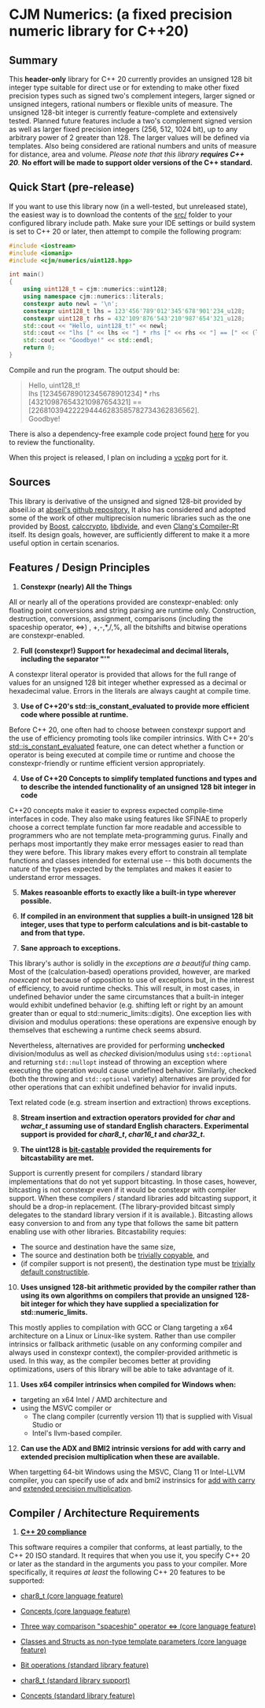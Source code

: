 # CJM Numerics: (a fixed precision numeric library for C++20)
## Summary
  This **header-only** library for C++ 20 currently provides an unsigned 128 bit integer type suitable for direct use or for extending to make other fixed precision types such as signed two's complement integers, larger signed or unsigned integers, rational numbers or flexible units of measure.  The unsigned 128-bit integer is currently feature-complete and extensively tested. Planned future features include a two's complement signed version as well as larger fixed precision integers (256, 512, 1024 bit), up to any arbitrary power of 2 greater than 128.  The larger values will be defined via templates.   Also being considered are rational numbers and units of measure for distance, area and volume.  *Please note that this library **requires C++ 20**.*  **No effort will be made to support older versions of the C++ standard.**
## Quick Start (pre-release)

If you want to use this library now (in a well-tested, but unreleased state), the easiest way is to download the contents of the [src/][1] folder to your configured library include path.  Make sure your IDE settings or build system is set to C++ 20 or later, then attempt to compile the following program:  
```cpp
#include <iostream>
#include <iomanip>
#include <cjm/numerics/uint128.hpp>

int main()
{
	using uint128_t = cjm::numerics::uint128;
	using namespace cjm::numerics::literals;
	constexpr auto newl = '\n';
	constexpr uint128_t lhs = 123'456'789'012'345'678'901'234_u128;
	constexpr uint128_t rhs = 432'109'876'543'210'987'654'321_u128;
	std::cout << "Hello, uint128_t!" << newl;
	std::cout << "lhs [" << lhs << "] * rhs [" << rhs << "] == [" << (lhs * rhs) << "]." << newl;
	std::cout << "Goodbye!" << std::endl;
	return 0;
}
```

Compile and run the program.  The output should be: 

> Hello, uint128_t!  
lhs [123456789012345678901234] * rhs [432109876543210987654321] == [226810394222294446283585782734362836562].  
Goodbye!
  
There is also a dependency-free example code project found [here](https://github.com/cpsusie/Int128/tree/main/example_code/src/uint128_example) for you to review the functionality.  

When this project is released, I plan on including a [vcpkg][2] port for it. 
## Sources
  This library is derivative of the unsigned and signed 128-bit provided by abseil.io at [abseil's github repository.](https://github.com/abseil/abseil-cpp/blob/master/absl/numeric/int128.h#L100)  It also has considered and adopted some of the work of other multiprecision numeric libraries such as the one provided by [Boost][3], [calccrypto][4], [libdivide][5], and even [Clang's Compiler-Rt][6] itself.  Its design goals, however, are sufficiently different to make it a more useful option in certain scenarios.
  
## Features / Design Principles
1.  **Constexpr (nearly) All the Things**

All or nearly all of the operations provided are constexpr-enabled: only floating point conversions and string parsing are runtime only.  Construction, destruction, conversions, assignment, comparisons (including the spaceship operator, <=>) , +,-,*,/,%, all the bitshifts and bitwise operations are constexpr-enabled.

2.  **Full (constexpr!) Support for hexadecimal and decimal literals, including the separator "'"**

A constexpr literal operator is provided that allows for the full range of values for an unsigned 128 bit integer whether expressed as a decimal or hexadecimal value.  Errors in the literals are always caught at compile time.  

3.  **Use of C++20's std::is_constant_evaluated to provide more efficient code where possible at runtime.**

Before C++ 20, one often had to choose between constexpr support and the use of efficiency promoting tools like compiler intrinsics. With C++ 20's [std::is_constant_evaluated](https://en.cppreference.com/w/cpp/types/is_constant_evaluated) feature, one can detect whether a function or operator is being executed at compile time or runtime and choose the constexpr-friendly or runtime efficient version appropriately.

4.  **Use of C++20 Concepts to simplify templated functions and types and to describe the intended functionality of an unsigned 128 bit integer in code**

C++20 concepts make it easier to express expected compile-time interfaces in code.  They also make using features like SFINAE to properly choose a correct template function far more readable and accessible to programmers who are not template meta-programming gurus.  Finally and perhaps most importantly they make error messages easier to read than they were before.  This library makes every effort to constrain all template functions and classes intended for external use -- this both documents the nature of the types expected by the templates and makes it easier to understand error messages.

5. **Makes reasoanble efforts to exactly like a built-in type wherever possible.**

6. **If compiled in an environment that supplies a built-in unsigned 128 bit integer, uses that type to perform calculations and is bit-castable to and from that type.**

7. **Sane approach to exceptions.**

This library's author is solidly in the *exceptions are a beautiful thing* camp.  Most of the (calculation-based) operations provided, however, are marked *noexcept* not because of opposition to use of exceptions but, in the interest of efficiency, to avoid runtime checks.  This will result, in most cases, in undefined behavior under the same circumstances that a built-in integer would exhibit undefined behavior (e.g. shifting left or right by an amount greater than or equal to std::numeric_limits<UnsignedInteger>::digits).  One exception lies with division and modulus operations: these operations are expensive enough by themselves that eschewing a runtime check seems absurd.  

Nevertheless, alternatives are provided for performing **unchecked** division/modulus as well as *checked* division/modulus using `std::optional` and returning `std::nullopt` instead of throwing an exception where executing the operation would cause undefined behavior.  Similarly, checked (both the throwing and `std::optional` variety) alternatives are provided for other operations that can exhibit undefined behavior for invalid inputs.

Text related code (e.g. stream insertion and extraction) throws exceptions.  

8. **Stream insertion and extraction operators provided for *char* and *wchar_t* assuming use of standard English characters.  Experimental support is provided for *char8_t*, *char16_t* and *char32_t*.**

9. **The uint128 is [bit-castable](https://en.cppreference.com/w/cpp/numeric/bit_cast) provided the requirements for bitcastability are met.**  

Support is currently present for compilers / standard library implementations that do not yet support bitcasting.  In those cases, however, bitcasting is not constexpr even if it would be constexpr with compiler support.  When these compilers / standard libraries add bitcasting support, it should be a drop-in replacement. (The library-provided bitcast simply delegates to the standard library version if it is available.).  Bitcasting allows easy conversion to and from any type that follows the same bit pattern enabling use with other libraries.  Bitcastability requies:
*   The source and destination have the same size,
*   The source and destination both be [trivially copyable](https://en.cppreference.com/w/cpp/named_req/TriviallyCopyable), and
*   (if compiler support is not present), the destination type must be [trivially default constructible](https://en.cppreference.com/w/cpp/types/is_default_constructible).
    
10. **Uses unsigned 128-bit arithmetic provided by the compiler rather than using its own algorithms on compilers that provide an unsigned 128-bit integer for which they have supplied a specialization for std::numeric_limits.**  

This mostly applies to compilation with GCC or Clang targeting a x64 architecture on a Linux or Linux-like system.  Rather than use compiler intrinsics or fallback arithmetic (usable on any conforming compiler and always used in constexpr context), the compiler-provided arithmetic is used.  In this way, as the compiler becomes better at providing optimizations, users of this library will be able to take advantage of it.

11. **Uses x64 compiler intrinsics when compiled for Windows when:**
*   targeting an x64 Intel / AMD architecture and
*   using the MSVC compiler or
    * The clang compiler (currently version 11) that is supplied with Visual Studio or
    * Intel's llvm-based compiler.  
    
12. **Can use the ADX and BMI2 intrinsic versions for add with carry and extended precision multiplication when these are available.**  

When targetting 64-bit Windows using the MSVC, Clang 11 or Intel-LLVM compiler, you can specify use of adx and bmi2 instrinsics for [add with carry](https://software.intel.com/sites/landingpage/IntrinsicsGuide/#text=_addcarryx_u64) and [extended precision multiplication](https://software.intel.com/sites/landingpage/IntrinsicsGuide/#text=_mulx_u64).

## Compiler / Architecture Requirements

1. [**C++ 20 compliance**][7]  

This software requires a compiler that conforms, at least partially, to the C++ 20 ISO standard.  It requires that when you use it, you specify C++ 20 or later as the standard in the arguments you pass to your compiler.  More specifically, it requires *at least* the following C++ 20 features to be supported:

* [char8_t (core language feature)][8]
* [Concepts (core language feature)][9]
* [Three way comparison "spaceship" operator <=> (core language feature)][10]
* [Classes and Structs as non-type template parameters (core language feature)][11]
* [Bit operations (standard library feature)][12]
* [char8_t (standard library support)][13]
* [Concepts (standard library feature)][14]

  [1]: https://github.com/cpsusie/Int128/tree/main/src/
  [2]: https://github.com/microsoft/vcpkg
  [3]: https://www.boost.org/doc/libs/1_75_0/libs/multiprecision/doc/html/boost_multiprecision/tut/ints/cpp_int.html
  [4]: https://github.com/calccrypto/uint128_t
  [5]: https://github.com/ridiculousfish/libdivide
  [6]: https://github.com/llvm/llvm-project/blob/938d05b814c7fe470201d595afefc02e3371244e/compiler-rt/lib/builtins/udivmodti4.c#L84
  [7]: https://en.cppreference.com/w/cpp/compiler_support
  [8]: http://www.open-std.org/jtc1/sc22/wg21/docs/papers/2018/p0482r6.html
  [9]: http://www.open-std.org/jtc1/sc22/wg21/docs/papers/2017/p0734r0.pdf
  [10]: http://www.open-std.org/jtc1/sc22/wg21/docs/papers/2017/p0515r3.pdf
  [11]: http://www.open-std.org/jtc1/sc22/wg21/docs/papers/2018/p0732r2.pdf
  [12]: http://www.open-std.org/jtc1/sc22/wg21/docs/papers/2019/p0553r4.html
  [13]: http://www.open-std.org/jtc1/sc22/wg21/docs/papers/2018/p0482r6.html
  [14]: http://www.open-std.org/jtc1/sc22/wg21/docs/papers/2018/p0898r3.pdf
